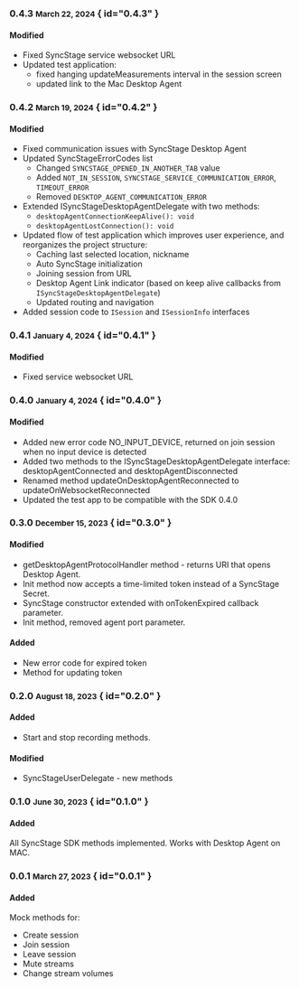 ### 0.4.3 <small>March 22, 2024</small> { id="0.4.3" }

#### Modified
* Fixed SyncStage service websocket URL
* Updated test application:
    * fixed hanging updateMeasurements interval in the session screen
    * updated link to the Mac Desktop Agent


### 0.4.2 <small>March 19, 2024</small> { id="0.4.2" }

#### Modified
* Fixed communication issues with SyncStage Desktop Agent
* Updated SyncStageErrorCodes list
    * Changed `SYNCSTAGE_OPENED_IN_ANOTHER_TAB` value
    * Added `NOT_IN_SESSION`, `SYNCSTAGE_SERVICE_COMMUNICATION_ERROR`, `TIMEOUT_ERROR`
    * Removed `DESKTOP_AGENT_COMMUNICATION_ERROR`
* Extended ISyncStageDesktopAgentDelegate with two methods:
    * `desktopAgentConnectionKeepAlive(): void`
    *  `desktopAgentLostConnection(): void`
* Updated flow of test application which improves user experience, and reorganizes the project structure:
    * Caching last selected location, nickname
    * Auto SyncStage initialization
    * Joining session from URL
    * Desktop Agent Link indicator (based on keep alive callbacks from `ISyncStageDesktopAgentDelegate`)
    * Updated routing and navigation
* Added session code to `ISession` and `ISessionInfo` interfaces

### 0.4.1 <small>January 4, 2024</small> { id="0.4.1" }
#### Modified
* Fixed service websocket URL

### 0.4.0 <small>January 4, 2024</small> { id="0.4.0" }
#### Modified
* Added new error code NO_INPUT_DEVICE, returned on join session when no input device is detected
* Added two methods to the ISyncStageDesktopAgentDelegate interface: desktopAgentConnected and desktopAgentDisconnected
* Renamed method updateOnDesktopAgentReconnected to updateOnWebsocketReconnected
* Updated the test app to be compatible with the SDK 0.4.0

### 0.3.0 <small>December 15, 2023</small> { id="0.3.0" }
#### Modified
* getDesktopAgentProtocolHandler method - returns URI that opens Desktop Agent.
* Init method now accepts a time-limited token instead of a SyncStage Secret.
* SyncStage constructor extended with onTokenExpired callback parameter.
* Init method, removed agent port parameter.

#### Added
* New error code for expired token
* Method for updating token

### 0.2.0 <small>August 18, 2023</small> { id="0.2.0" }
#### Added

* Start and stop recording methods.

#### Modified

* SyncStageUserDelegate - new methods
### 0.1.0 <small>June 30, 2023</small> { id="0.1.0" }
#### Added

All SyncStage SDK methods implemented. Works with Desktop Agent on MAC.

### 0.0.1 <small>March 27, 2023</small> { id="0.0.1" }
#### Added

Mock methods for:

* Create session
* Join session
* Leave session
* Mute streams
* Change stream volumes
